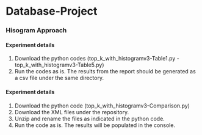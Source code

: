 # Database-Project



<h3>Hisogram Approach</h3>
    <h4>Experiment details</h4>
    <p>
        <ol>
            <li>Download the python codes (top_k_with_histogramv3-Table1.py - top_k_with_histogramv3-Table5.py)</li>
            <li>Run the codes as is. The results from the report should be generated as a csv file under the same directory.</li>
         </ol> 
    </p>
    <h4>Experiment details</h4>
    <p>
        <ol>
            <li>Download the python code (top_k_with_histogramv3-Comparison.py)</li>
            <li>Download the XML files under the repository.</li>
            <li>Unzip and rename the files as indicated in the python code.</li>
            <li>Run the code as is. The results will be populated in the console.</li>
        </ol>
     </p>

